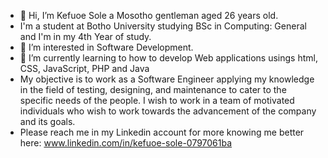 - 👋 Hi, I’m Kefuoe Sole a Mosotho gentleman aged 26 years old.
- I'm a student at Botho University studying BSc in Computing: General and I'm in my 4th Year of study.
- 👀 I’m interested in Software Development.
- 🌱 I’m currently learning to how to develop Web applications usings html, CSS, JavaScript, PHP and Java
- My objective is to work as a Software Engineer applying my knowledge in the field of testing, designing, and maintenance to cater to the specific needs of the people. I wish to work in a team of motivated individuals who wish to work towards the advancement of the company and its goals.
- Please reach me in my Linkedin account for more knowing me better here: www.linkedin.com/in/kefuoe-sole-0797061ba 
<!---
1923k/1923k is a ✨ special ✨ repository because its `README.md` (this file) appears on your GitHub profile.
You can click the Preview link to take a look at your changes.
--->
